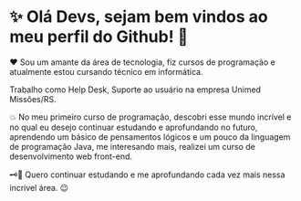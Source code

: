 # ✨ Olá Devs, sejam bem vindos ao meu perfil do Github! 👋

❤️ Sou um amante da área de tecnologia, fiz cursos de programação e atualmente estou cursando técnico em informática. 

Trabalho como Help Desk, Suporte ao usuário na empresa Unimed Missões/RS.

💥 No meu primeiro curso de programação, descobri esse mundo incrível e no qual eu desejo continuar estudando e aprofundando no futuro, aprendendo um básico de pensamentos lógicos e um pouco da linguagem de programação Java, me interesando mais, realizei um curso de desenvolvimento web front-end. 

🗝️🚀 Quero continuar estudando e me aprofundando cada vez mais nessa incrivel área. 😉
